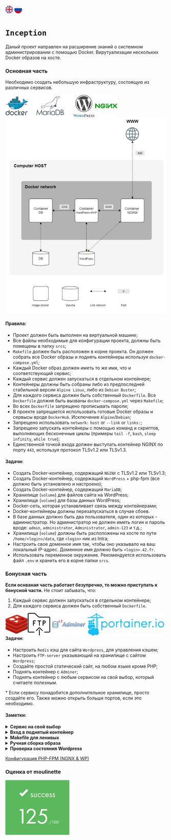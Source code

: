 [![eng](img/eng.png)](README.md) ![ru](img/ru.png)

# `Inception`
Даный проект направлен на расширение знаний о системном администрировании с помощью Docker.
Вирутуализации нескольких Docker образов на хосте.

### Основная часть
Необходимо создать небольшую инфраструктуру, состоящую из различных сервисов.

<img align="left" src="img/docker.svg" height="70">
<img align="left" src="img/mariadb.svg" height="70">
<img align="left" src="img/wordpress.svg" height="70">
<img align="left" src="img/nginx.svg" height="70">

![basic](img/basic.png)

#### Правила:
- Проект должен быть выполнен на виртуальной машине;
- Все файлы необходимые для конфигурации проекта, должны быть помещены в папку `srcs`;
- `Makefile` должен быть расположен в корне проекта. Он должен собрать все Docker образы и поднять контейнеры используя `docker-compose.yml`;
- Каждый Docker образ должен иметь то же имя, что и соответствующий сервис;
- Каждый сервис должен запускаться в отдельном контейнере;
- Контейнеры должны быть собраны либо из предпоследней стабильной версии `Alpine Linux`, либо из `Debian Buster`;
- Для каждого сервиса должен быть собственный `Dockerfile`.
Все `Dockerfile` должня быть вызваны `docker-compose.yml` через `Makefile`;
- Во всех `Dockerfile` запрещено прописывать пароли;
- В проекте запрещается использовать готовые Docker образы и сервысы вроде `DockerHub`.
Исключение `Alpine`/`Debian`;
- Запрещено использовать `network:` `host` or `--link` or `links:`;
- Запрещено запускать контейнеры с помощью команд и скриптов, выполняющих бесконечные циклы
(примеры `tail -f`, `bash`, `sleep infinity`, `while true`);
- Единственной точкой входа должен выступать контейнер NGINX по порту `443`, используя протокол TLSv1.2 или TLSv1.3.

#### Задачи:
- Создать Docker-контейнер, содержащий `NGINX` с TLSv1.2 или TLSv1.3;
- Создать Docker-контейнер, содержащий `WordPress` + php-fpm (все должно быть установлено и настроено);
- Создать Docker-контейнер, содержащий `MariaDB`;
- Хранилище (`volume`) для файлов сайта на WordPress;
- Хранилище (`volume`) для базы данных WordPress;
- Docker-сеть, которая устанавливает связь между контейнерами;
- Docker-контейнеры должны перезапускаться в случае сбоев.
- В базе данных должно быть два пользователя, один из которых - администратор.
Но администратор не должен иметь логин и пароль вроде: `admin`, `administrator`, `Administrator`, `admin-123` и т.д.;
- Хранилища (`volume`) должны быть расположены на хосте по пути `/home/<login>/data`, где `<login>` ник из Intra;
- Настроить свое доменное имя так, чтобы оно указывало на ваш локальный IP-адрес.
Доменное имя должно быть `<login>.42.fr`.
- Использовать переменное окружение. Рекомендуется использовать файл `.env` и хранить его в корне папки `srcs`.

### Бонусная часть
__Если оснваная часть работает безупречно, то можно приступать к бонусной части.__
Не стоит забывать, что:
1) Каждый сервис должен запускаться в отдельном контейнере;
2) Для каждого сервиса должен быть собственный `Dockerfile`.

<img align="left" src="img/redis.svg" height="70">
<img align="left" src="img/ftp.svg" height="70">
<img align="left" src="img/adminer.svg" height="70">
<img align="left" src="img/portainer.svg" height="70">

#### Задачи:
- Настроить `Redis` кэш для сайта `Wordpress`, для управления кэшем;
- Настроить `FTP-server` указывающий на хранилище с сайтом `Wordpress`;
- Создайте простой статический сайт, на любом языке кроме PHP;
- Поднять контейнер с `Adminer`;
- Поднять контейнер с любым сервисом на свой выбор, который считаете полезным.

\* Если сервису понадобится дополнительное хранилище, просто создайте его. Также можно открыть больше портов, если это необходимо.

#### Заметки:
<details>
<summary><b>Сервис на свой выбор</b></summary>
Начиная делать данный проект, у меня не было четкого плана на дополнительный сервис.

Так уж сложилось, что увидел первым `Portainer` и он запал в душу. <br>
Объяснять зачем и почему не буду, тут надо просто поднять контейнер с ним) <br>
Более подробная информации: [Официальный сайт](https://www.portainer.io/) | [Документация](https://docs.portainer.io/) <br>
И есть одна неприятная пасхалка, которая фиксится, но мне было лень. <br>
Поэтому сразу предупреждаю, что для первого входа в Portainer, есть timeout error.
</details>


<details>
<summary><b>Вход в поднятый контейнер</b></summary>
Когда контейнер поднят и хочется посмотреть, что там внутри.

```bash
docker exec -it <container> <shell>
```
`<container>` - заменяется на <container_id> или \<name>  (`docker ps`)
`<shell>` - `bash` если контейнер на базе __debian__, `sh` на базе __alpine__
</details>

<details>
<summary><b>Makefile для ленивых</b></summary>
Если надо часто залазить внутрь контейнера, рекомендую прописать в Makefile правило.

Для примера возьмем `mariadb`:

```Makefile
...
mariadb:
            docker exec -it mariadb bash
...
```
Это позволит в 2 слова заходить в контейнер.
```bash
make mariadb
```
</details>


<details>
<summary><b>Ручная сборка образа</b></summary>
Когда вы не понимаете или хотите понять, как рождается ваш образ, есть простое решение.
Собрать его самому с 0 использую все команды и конфиги.

```bash
docker run -it <os>
```
`<os>` - подставляем `debian:buster` или `alpine`
Не стоит забывать прописывать версию `os`, если образ не `latest`

</details>

<details>
<summary><b>Проверка состояния Wordpress</b></summary>
Поскольку виртуальная машина грузит Firefox очень долго, а проверить сайт надо по быстрее.
Можно получить ответ от сервера более быстрым способом.

```bash
curl -Ik https://<login>.42.fr
```
`<login>` - подставляем свой __login__ из Intra.
(если конечно не забыли поменять `localhost` в `/etc/hosts` и установлен `curl`)
</details>

[Конфигурация PHP-FPM (NGNX & WP)](https://serversforhackers.com/c/php-fpm-configuration-the-listen-directive)

### Оценка от moulinette
![125/100](img/125.png)
